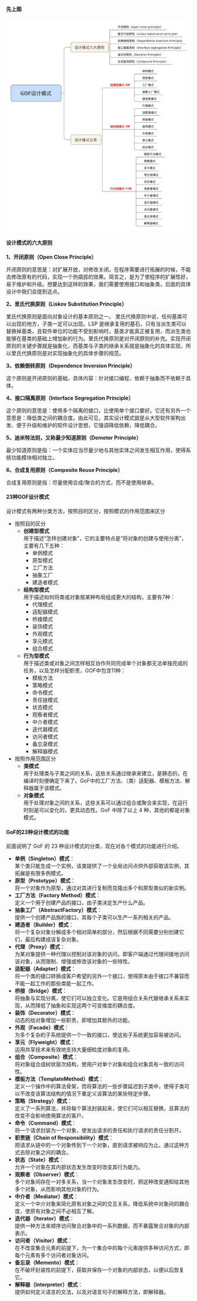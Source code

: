 #### 先上图
![](src/GOF设计模式.jpg)

#### 设计模式的六大原则
**1、开闭原则（Open Close Principle）**

开闭原则的意思是：对扩展开放，对修改关闭。在程序需要进行拓展的时候，不能去修改原有的代码，实现一个热插拔的效果。简言之，是为了使程序的扩展性好，易于维护和升级。想要达到这样的效果，我们需要使用接口和抽象类，后面的具体设计中我们会提到这点。

**2、里氏代换原则（Liskov Substitution Principle）**

里氏代换原则是面向对象设计的基本原则之一。 里氏代换原则中说，任何基类可以出现的地方，子类一定可以出现。LSP 是继承复用的基石，只有当派生类可以替换掉基类，且软件单位的功能不受到影响时，基类才能真正被复用，而派生类也能够在基类的基础上增加新的行为。里氏代换原则是对开闭原则的补充。实现开闭原则的关键步骤就是抽象化，而基类与子类的继承关系就是抽象化的具体实现，所以里氏代换原则是对实现抽象化的具体步骤的规范。

**3、依赖倒转原则（Dependence Inversion Principle）**

这个原则是开闭原则的基础，具体内容：针对接口编程，依赖于抽象而不依赖于具体。

**4、接口隔离原则（Interface Segregation Principle）**

这个原则的意思是：使用多个隔离的接口，比使用单个接口要好。它还有另外一个意思是：降低类之间的耦合度。由此可见，其实设计模式就是从大型软件架构出发、便于升级和维护的软件设计思想，它强调降低依赖，降低耦合。

**5、迪米特法则，又称最少知道原则（Demeter Principle）**

最少知道原则是指：一个实体应当尽量少地与其他实体之间发生相互作用，使得系统功能模块相对独立。

**6、合成复用原则（Composite Reuse Principle）**

合成复用原则是指：尽量使用合成/聚合的方式，而不是使用继承。

#### 23种GOF设计模式

设计模式有两种分类方法，按照目的区分，按照模式的作用范围来区分

- 按照目的区分
    - **创建型模式**
    <br> 用于描述“怎样创建对象”，它的主要特点是“将对象的创建与使用分离”，主要有几下五种：
        - 单例模式
        - 原型模式
        - 工厂方法
        - 抽象工厂
        - 建造者模式
    - **结构型模式**
    <br> 用于描述如何将类或对象按某种布局组成更大的结构，主要有7种：
        - 代理模式
        - 适配器模式
        - 桥接模式
        - 装饰模式
        - 外观模式
        - 享元模式
        - 组合模式
    - **行为型模式**
    <br> 用于描述类或对象之间怎样相互协作共同完成单个对象都无法单独完成的任务，以及怎样分配职责，GOF中包含11种：
        - 模板方法
        - 策略模式
        - 命令模式
        - 责任链模式
        - 状态模式
        - 观察者模式
        - 中介者模式
        - 迭代器模式
        - 访问者模式
        - 备忘录模式
        - 解释器模式
- 按照作用范围区分
    - **类模式**
    <br>用于处理类与子类之间的关系，这些关系通过继承来建立，是静态的，在编译时刻便确定下来了。GoF中的工厂方法、（类）适配器、模板方法、解释器属于该模式。
    - **对象模式**
    <br>用于处理对象之间的关系，这些关系可以通过组合或聚合来实现，在运行时刻是可以变化的，更具动态性。GoF 中除了以上 4 种，其他的都是对象模式。

#### GoF的23种设计模式的功能
前面说明了 GoF 的 23 种设计模式的分类，现在对各个模式的功能进行介绍。
- **单例（Singleton）模式**：
<br>某个类只能生成一个实例，该类提供了一个全局访问点供外部获取该实例，其拓展是有限多例模式。
- **原型（Prototype）模式**：
<br>将一个对象作为原型，通过对其进行复制而克隆出多个和原型类似的新实例。
- **工厂方法（Factory Method）模式**：
<br>定义一个用于创建产品的接口，由子类决定生产什么产品。
- **抽象工厂（AbstractFactory）模式**：
<br>提供一个创建产品族的接口，其每个子类可以生产一系列相关的产品。
- **建造者（Builder）模式**：
<br>将一个复杂对象分解成多个相对简单的部分，然后根据不同需要分别创建它们，最后构建成该复杂对象。
- **代理（Proxy）模式**：
<br>为某对象提供一种代理以控制对该对象的访问。即客户端通过代理间接地访问该对象，从而限制、增强或修改该对象的一些特性。
- **适配器（Adapter）模式**：
<br>将一个类的接口转换成客户希望的另外一个接口，使得原本由于接口不兼容而不能一起工作的那些类能一起工作。
- **桥接（Bridge）模式**：
<br>将抽象与实现分离，使它们可以独立变化。它是用组合关系代替继承关系来实现，从而降低了抽象和实现这两个可变维度的耦合度。
- **装饰（Decorator）模式**：
<br>动态的给对象增加一些职责，即增加其额外的功能。
- **外观（Facade）模式**：
<br>为多个复杂的子系统提供一个一致的接口，使这些子系统更加容易被访问。
- **享元（Flyweight）模式**：
<br>运用共享技术来有效地支持大量细粒度对象的复用。
- **组合（Composite）模式**：
<br>将对象组合成树状层次结构，使用户对单个对象和组合对象具有一致的访问性。
- **模板方法（TemplateMethod）模式**：
<br>定义一个操作中的算法骨架，而将算法的一些步骤延迟到子类中，使得子类可以不改变该算法结构的情况下重定义该算法的某些特定步骤。
- **策略（Strategy）模式**：
<br>定义了一系列算法，并将每个算法封装起来，使它们可以相互替换，且算法的改变不会影响使用算法的客户。
- **命令（Command）模式**：
<br>将一个请求封装为一个对象，使发出请求的责任和执行请求的责任分割开。
- **职责链（Chain of Responsibility）模式**：
<br>把请求从链中的一个对象传到下一个对象，直到请求被响应为止。通过这种方式去除对象之间的耦合。
- **状态（State）模式**：
<br>允许一个对象在其内部状态发生改变时改变其行为能力。
- **观察者（Observer）模式**：
<br>多个对象间存在一对多关系，当一个对象发生改变时，把这种改变通知给其他多个对象，从而影响其他对象的行为。
- **中介者（Mediator）模式**：
<br>定义一个中介对象来简化原有对象之间的交互关系，降低系统中对象间的耦合度，使原有对象之间不必相互了解。
- **迭代器（Iterator）模式**：
<br>提供一种方法来顺序访问聚合对象中的一系列数据，而不暴露聚合对象的内部表示。
- **访问者（Visitor）模式**：
<br>在不改变集合元素的前提下，为一个集合中的每个元素提供多种访问方式，即每个元素有多个访问者对象访问。
- **备忘录（Memento）模式**：
<br>在不破坏封装性的前提下，获取并保存一个对象的内部状态，以便以后恢复它。
- **解释器（Interpreter）模式**：
<br>提供如何定义语言的文法，以及对语言句子的解释方法，即解释器。
